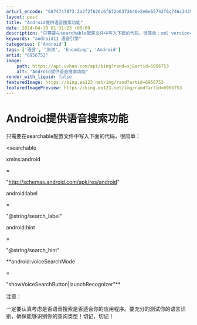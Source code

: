 ```yaml
---
arturl_encode: "6874747073:3a2f2f626c6f672e6373646e2e6e65742f6c746c3435313031:312f61727469636c652f64657461696c732f36393536373533"
layout: post
title: "Android提供语音搜索功能"
date: 2024-04-30 01:31:23 +08:00
description: "只需要在searchable配置文件中写入下面的代码，很简单：xml version=\"1.0\" e"
keywords: "android11 语音引擎"
categories: ['Android']
tags: ['语言', '测试', 'Encoding', 'Android']
artid: "6956753"
image:
    path: https://api.vvhan.com/api/bing?rand=sj&artid=6956753
    alt: "Android提供语音搜索功能"
render_with_liquid: false
featuredImage: https://bing.ee123.net/img/rand?artid=6956753
featuredImagePreview: https://bing.ee123.net/img/rand?artid=6956753
---
```


# Android提供语音搜索功能

只需要在searchable配置文件中写入下面的代码，很简单：

<?

xml version

=

"1.0"

encoding

=

"utf-8"

?>

  


<searchable



xmlns:android

=

"http://schemas.android.com/apk/res/android"

  



android:label

=

"@string/search\_label"

  



android:hint

=

"@string/search\_hint"

  


**android:voiceSearchMode

=

"showVoiceSearchButton|launchRecognizer"**



>

  


</searchable>

注意：

一定要认真考虑是否语音搜索是否适合你的应用程序。要充分的测试你的语言识别，确保能够识别你的查询类型！切记，切记！